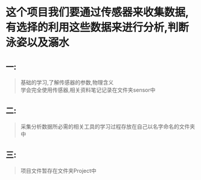 # **这个项目我们要通过传感器来收集数据,有选择的利用这些数据来进行分析,判断泳姿以及溺水**
## 一:
>基础的学习,了解传感器的参数,物理含义  <Br/>学会完全使用传感器,相关资料笔记记录在文件夹sensor中<Br/>

## 二:
>采集分析数据所必需的相关工具的学习过程存放在自己以名字命名的文件夹中  <Br/>

## 三:
>项目文件暂存在文件夹Project中  <Br/>
